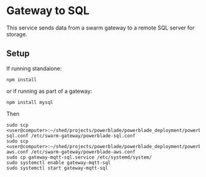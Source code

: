 Gateway to SQL
===============

This service sends data from a swarm gateway to a remote SQL server for storage.

Setup
-----
If running standalone:

    npm install

or if running as part of a gateway:

    npm install mysql

Then

    sudo scp <user@computer>:~/shed/projects/powerblade/powerblade_deployment/powerblade-sql.conf /etc/swarm-gateway/powerblade-sql.conf
    sudo scp <user@computer>:~/shed/projects/powerblade/powerblade_deployment/powerblade-aws.conf /etc/swarm-gateway/powerblade-aws.conf
    sudo cp gateway-mqtt-sql.service /etc/systemd/system/
    sudo systemctl enable gateway-mqtt-sql
    sudo systemctl start gateway-mqtt-sql

